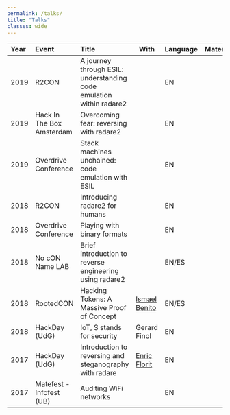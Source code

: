 ```yaml
---
permalink: /talks/
title: "Talks"
classes: wide
---
```


| Year | Event                     | Title                                                        | With                                                       | Language | Materials                                                    |
| :--- | :------------------------ | :----------------------------------------------------------- | ---------------------------------------------------------- | :------- | :----------------------------------------------------------- |
| 2019 | R2CON                     | A journey through ESIL: understanding code emulation within radare2 |                                                            | EN       | [<i class="fas fa-file-powerpoint"></i>](https://github.com/arnaugamez/talks/raw/master/2019/02_r2con/slides.pdf) [<i class="fab fa-github-square"></i>](https://github.com/arnaugamez/talks/tree/master/2019/02_r2con) |
| 2019 | Hack In The Box Amsterdam | Overcoming fear: reversing with radare2                      |                                                            | EN       | [<i class="fas fa-file-powerpoint"></i>](https://github.com/arnaugamez/talks/raw/master/2019/01_hackinthebox-ams/slides.pdf) [<i class="fab fa-youtube"></i>](https://www.youtube.com/watch?v=317dNavABKo) [<i class="fab fa-github-square"></i>](https://github.com/arnaugamez/talks/tree/master/2019/01_hackinthebox-ams) |
| 2019 | Overdrive Conference      | Stack machines unchained: code emulation with ESIL           |                                                            | EN       | [<i class="fas fa-file-powerpoint"></i>](https://github.com/arnaugamez/talks/raw/master/2019/00_overdriveconference/slides.pdf) [<i class="fab fa-github-square"></i>](https://github.com/arnaugamez/talks/tree/master/2019/00_overdriveconference) |
| 2018 | R2CON                     | Introducing radare2 for humans                               |                                                            | EN       | [<i class="fas fa-file-powerpoint"></i>](https://github.com/arnaugamez/talks/raw/master/2018/04_r2con/slides.pdf) [<i class="fab fa-youtube"></i>](https://www.youtube.com/watch?v=ARH1S8ygDnk) |
| 2018 | Overdrive Conference      | Playing with binary formats                                  |                                                            | EN       | [<i class="fas fa-file-powerpoint"></i>](https://github.com/arnaugamez/talks/raw/master/2018/03_overdriveconference/slides.pdf) |
| 2018 | No cON Name LAB           | Brief introduction to reverse engineering using radare2      |                                                            | EN/ES    | [<i class="fas fa-file-powerpoint"></i>](https://github.com/arnaugamez/talks/raw/master/2018/02_noconname-lab/slides.pdf) [<i class="fab fa-vimeo"></i>](https://vimeo.com/267633324) [<i class="fab fa-github-square"></i>](https://github.com/arnaugamez/talks/tree/master/2018/02_noconname-lab) |
| 2018 | RootedCON                 | Hacking Tokens: A Massive Proof of Concept                   | <a href="https://twitter.com/ismansiete">Ismael Benito</a> | EN/ES    | [<i class="fas fa-file-powerpoint"></i>](https://www.slideshare.net/rootedcon/ismael-benito-arnau-gmez-hacking-tokens-a-massive-poc) [<i class="fab fa-youtube"></i>](https://www.youtube.com/watch?v=IRwxOooQVZY) |
| 2018 | HackDay (UdG)             | IoT, S stands for security                                   | Gerard Finol                                               | EN       | [<i class="fas fa-file-powerpoint"></i>](https://github.com/arnaugamez/talks/raw/master/2018/00_hackday-udg/slides.pdf) |
| 2017 | HackDay (UdG)             | Introduction to reversing and steganography with radare      | <a href="https://enricflorit.com">Enric Florit</a>         | EN       | [<i class="fas fa-file-powerpoint"></i>](https://github.com/arnaugamez/talks/raw/master/2017/01_hackday-udg/slides.pdf) [<i class="fab fa-github-square"></i>](https://github.com/arnaugamez/talks/tree/master/2017/01_hackday-udg) |
| 2017 | Matefest - Infofest (UB)  | Auditing WiFi networks                                       |                                                            | EN       | [<i class="fas fa-file-powerpoint"></i>](https://slides.com/hackinglliure/taller-matefest-infofest#/) |
